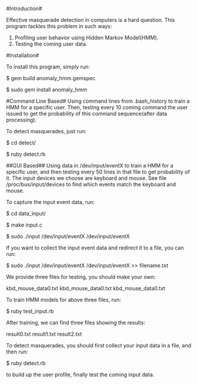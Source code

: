 #Introduction#

Effective masquerade detection in computers is a hard question. This program tackles this problem in such ways: 

1. Profiling user behavior using Hidden Markov Model(HMM).
2. Testing the coming user data.

#Installation#

To install this program, simply run:

   $ gem build anomaly_hmm.gemspec

   $ sudo gem install anomaly_hmm

#Command Line Based#
Using command lines from .bash_history to train a HMM for a specific user. Then, testing every 10 coming command the user issued to get the probability of this command sequence(after data processing).

To detect masquerades, just run:

   $ cd detect/

   $ ruby detect.rb

##GUI Based##
Using data in /dev/input/eventX to train a HMM for a specific user, and then testing every 50 lines in that file to get probability of it. The input devices we choose are keyboard and mouse. See file /proc/bus/input/devices to find which events match the keyboard and mouse.

To capture the input event data, run:

   $ cd data_input/

   $ make input.c

   $ sudo ./input /dev/input/eventX /dev/input/eventX

If you want to collect the input event data and redirect it to a file, you can run:

   $ sudo ./input /dev/input/eventX /dev/input/eventX >> filename.txt

We provide three files for testing, you should make your own:

   kbd_mouse_data0.txt
   kbd_mouse_data0.txt
   kbd_mouse_data0.txt

To train HMM models for above three files, run:

   $ ruby test_input.rb

After training, we can find three files showing the results:
  
   result0.txt
   result1.txt
   result2.txt

To detect masquerades, you should first collect your input data in a file, and then run:

   $ ruby detect.rb

to build up the user profile, finally test the coming input data.